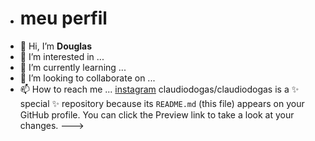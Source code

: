 - # meu perfil
- 👋 Hi, I’m **Douglas**
- 👀 I’m interested in ...
- 🌱 I’m currently learning ...
- 💞️ I’m looking to collaborate on ...
- 📫 How to reach me ...
 [instagram](https://instagram.com/dougrinhas_xyz7?igshid=YmMyMTAM2Y=)
claudiodogas/claudiodogas is a ✨ special ✨ repository because its `README.md` (this file) appears on your GitHub profile.
You can click the Preview link to take a look at your changes.
--->
